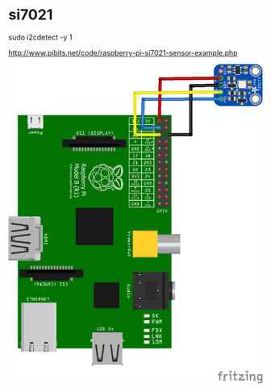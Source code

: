 # si7021


sudo i2cdetect -y 1




http://www.pibits.net/code/raspberry-pi-si7021-sensor-example.php

![image](pi-and-si7021_bb.png)
